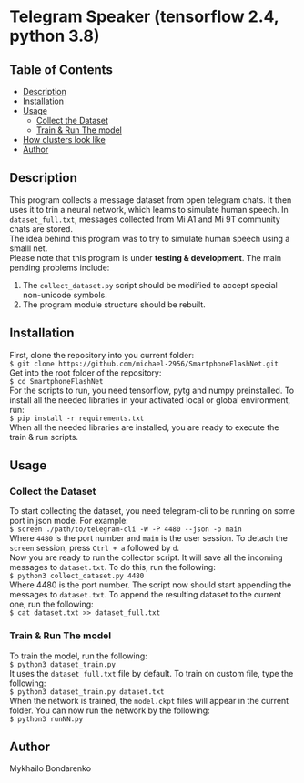 # Telegram Speaker (tensorflow 2.4, python 3.8)

## Table of Contents

- [Description](#description)
- [Installation](#installation)
- [Usage](#usage)
  - [Collect the Dataset](#collect-the-dataset)
  - [Train & Run The model](#train-&-run-the-model)
- [How clusters look like](#how-clusters-look-like)
- [Author](#author)

## Description

This program collects a message dataset from open telegram chats. It then uses it to trin a neural network, which learns to simulate human speech. In `dataset_full.txt`, messages collected from Mi A1 and Mi 9T community chats are stored.\
The idea behind this program was to try to simulate human speech using a smalll net.\
Please note that this program is under **testing & development**. The main pending problems include:
1) The `collect_dataset.py` script should be modified to accept special non-unicode symbols.
2) The program module structure should be rebuilt.

## Installation

First, clone the repository into you current folder:\
```$ git clone https://github.com/michael-2956/SmartphoneFlashNet.git```\
Get into the root folder of the repository:\
```$ cd SmartphoneFlashNet```\
For the scripts to run, you need tensorflow, pytg and numpy preinstalled. To install all the needed libraries in your activated local or global environment, run:\
```$ pip install -r requirements.txt```\
When all the needed libraries are installed, you are ready to execute the train & run scripts.

## Usage

### Collect the Dataset

To start collecting the dataset, you need telegram-cli to be running on some port in json mode. For example:\
```$ screen ./path/to/telegram-cli -W -P 4480 --json -p main```\
Where `4480` is the port number and `main` is the user session. To detach the `screen` session, press `Ctrl + a` followed by `d`.\
Now you are ready to run the collector script. It will save all the incoming messages to `dataset.txt`. To do this, run the following:\
```$ python3 collect_dataset.py 4480```\
Where 4480 is the port number. The script now should start appending the messages to `dataset.txt`. To append the resulting dataset to the current one, run the following:\
```$ cat dataset.txt >> dataset_full.txt```

### Train & Run The model
To train the model, run the following:\
```$ python3 dataset_train.py```\
It uses the `dataset_full.txt` file by default. To train on custom file, type the following:\
```$ python3 dataset_train.py dataset.txt```\
When the network is trained, the `model.ckpt` files will appear in the current folder. You can now run the network by the following:\
```$ python3 runNN.py```

## Author

Mykhailo Bondarenko